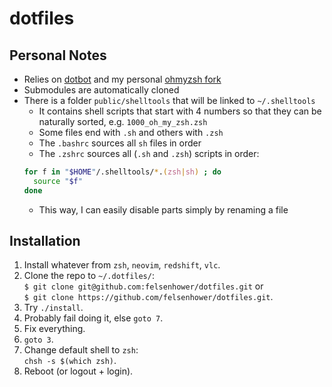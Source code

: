 # dotfiles

## Personal Notes

* Relies on [dotbot](https://github.com/anishathalye/dotbot) and my personal [ohmyzsh fork](https://github.com/felsenhower/ohmyzsh)
* Submodules are automatically cloned
* There is a folder `public/shelltools` that will be linked to `~/.shelltools`
  * It contains shell scripts that start with 4 numbers so that they can be naturally sorted, e.g. `1000_oh_my_zsh.zsh`
  * Some files end with `.sh` and others with `.zsh`
  * The `.bashrc` sources all `sh` files in order
  * The `.zshrc` sources all (`.sh` and `.zsh`) scripts in order:
  ```ZSH
  for f in "$HOME"/.shelltools/*.(zsh|sh) ; do
    source "$f"
  done
  ```
  * This way, I can easily disable parts simply by renaming a file

## Installation

1. Install whatever from `zsh`, `neovim`, `redshift`, `vlc`.
2. Clone the repo to `~/.dotfiles/`:<br/>
   `$ git clone git@github.com:felsenhower/dotfiles.git` or<br/>
   `$ git clone https://github.com/felsenhower/dotfiles.git`.
3. Try `./install`.
4. Probably fail doing it, else `goto 7`.
5. Fix everything.
6. `goto 3`.
7. Change default shell to `zsh`:<br/>
   `chsh -s $(which zsh)`.
8. Reboot (or logout + login).
